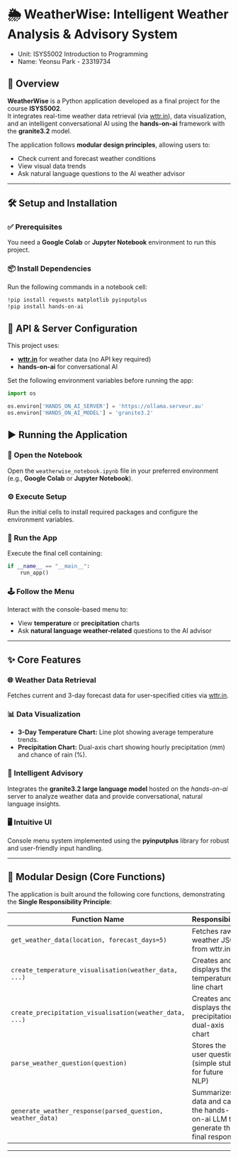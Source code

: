 # 🌦️ WeatherWise: Intelligent Weather Analysis & Advisory System
- Unit: ISYS5002 Introduction to Programming
- Name: Yeonsu Park - 23319734

## 🌟 Overview
**WeatherWise** is a Python application developed as a final project for the course **ISYS5002**.  
It integrates real-time weather data retrieval (via [wttr.in](https://wttr.in)), data visualization, and an intelligent conversational AI using the **hands-on-ai** framework with the **granite3.2** model.

The application follows **modular design principles**, allowing users to:
- Check current and forecast weather conditions
- View visual data trends
- Ask natural language questions to the AI weather advisor

---

## 🛠️ Setup and Installation

### ✅ Prerequisites
You need a **Google Colab** or **Jupyter Notebook** environment to run this project.

### 📦 Install Dependencies
Run the following commands in a notebook cell:

```bash
!pip install requests matplotlib pyinputplus
!pip install hands-on-ai
```

## 🔐 API & Server Configuration

This project uses:

- **[wttr.in](https://wttr.in)** for weather data (no API key required)  
- **hands-on-ai** for conversational AI

Set the following environment variables before running the app:

```python
import os

os.environ['HANDS_ON_AI_SERVER'] = 'https://ollama.serveur.au'
os.environ['HANDS_ON_AI_MODEL'] = 'granite3.2'
```

## ▶️ Running the Application

### 🧩 Open the Notebook
Open the `weatherwise_notebook.ipynb` file in your preferred environment (e.g., **Google Colab** or **Jupyter Notebook**).

### ⚙️ Execute Setup
Run the initial cells to install required packages and configure the environment variables.

### 🚀 Run the App
Execute the final cell containing:

```python
if __name__ == "__main__":
    run_app()
```

### 🕹️ Follow the Menu

Interact with the console-based menu to:

- View **temperature** or **precipitation** charts  
- Ask **natural language weather-related** questions to the AI advisor


---

## ✨ Core Features

### 🌐 Weather Data Retrieval
Fetches current and 3-day forecast data for user-specified cities via [wttr.in](https://wttr.in).

### 📊 Data Visualization
- **3-Day Temperature Chart:** Line plot showing average temperature trends.  
- **Precipitation Chart:** Dual-axis chart showing hourly precipitation (mm) and chance of rain (%).

### 🧠 Intelligent Advisory
Integrates the **granite3.2 large language model** hosted on the *hands-on-ai* server to analyze weather data and provide conversational, natural language insights.

### 🖥️ Intuitive UI
Console menu system implemented using the **pyinputplus** library for robust and user-friendly input handling.

---


## 🧱 Modular Design (Core Functions)

The application is built around the following core functions, demonstrating the **Single Responsibility Principle**:

| Function Name | Responsibility |
|----------------|----------------|
| `get_weather_data(location, forecast_days=5)` | Fetches raw weather JSON from wttr.in |
| `create_temperature_visualisation(weather_data, ...)` | Creates and displays the temperature line chart |
| `create_precipitation_visualisation(weather_data, ...)` | Creates and displays the precipitation dual-axis chart |
| `parse_weather_question(question)` | Stores the user question (simple stub for future NLP) |
| `generate_weather_response(parsed_question, weather_data)` | Summarizes data and calls the hands-on-ai LLM to generate the final response |

---


